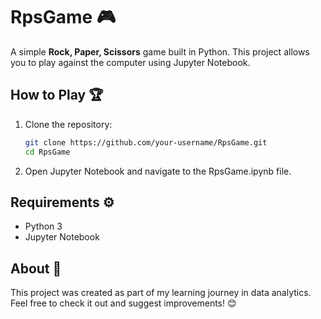 # RpsGame 🎮  
A simple **Rock, Paper, Scissors** game built in Python. This project allows you to play against the computer using Jupyter Notebook.  

## How to Play 🏆  
1. Clone the repository:  
   ```bash
   git clone https://github.com/your-username/RpsGame.git
   cd RpsGame
2. Open Jupyter Notebook and navigate to the RpsGame.ipynb file. 
## Requirements ⚙️
- Python 3
- Jupyter Notebook
## About 📌
This project was created as part of my learning journey in data analytics. Feel free to check it out and suggest improvements! 😊


